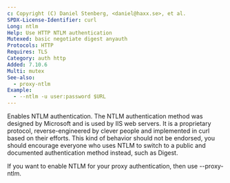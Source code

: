 ```yaml
---
c: Copyright (C) Daniel Stenberg, <daniel@haxx.se>, et al.
SPDX-License-Identifier: curl
Long: ntlm
Help: Use HTTP NTLM authentication
Mutexed: basic negotiate digest anyauth
Protocols: HTTP
Requires: TLS
Category: auth http
Added: 7.10.6
Multi: mutex
See-also:
  - proxy-ntlm
Example:
  - --ntlm -u user:password $URL
---
```


Enables NTLM authentication. The NTLM authentication method was designed by
Microsoft and is used by IIS web servers. It is a proprietary protocol,
reverse-engineered by clever people and implemented in curl based on their
efforts. This kind of behavior should not be endorsed, you should encourage
everyone who uses NTLM to switch to a public and documented authentication
method instead, such as Digest.

If you want to enable NTLM for your proxy authentication, then use
--proxy-ntlm.
